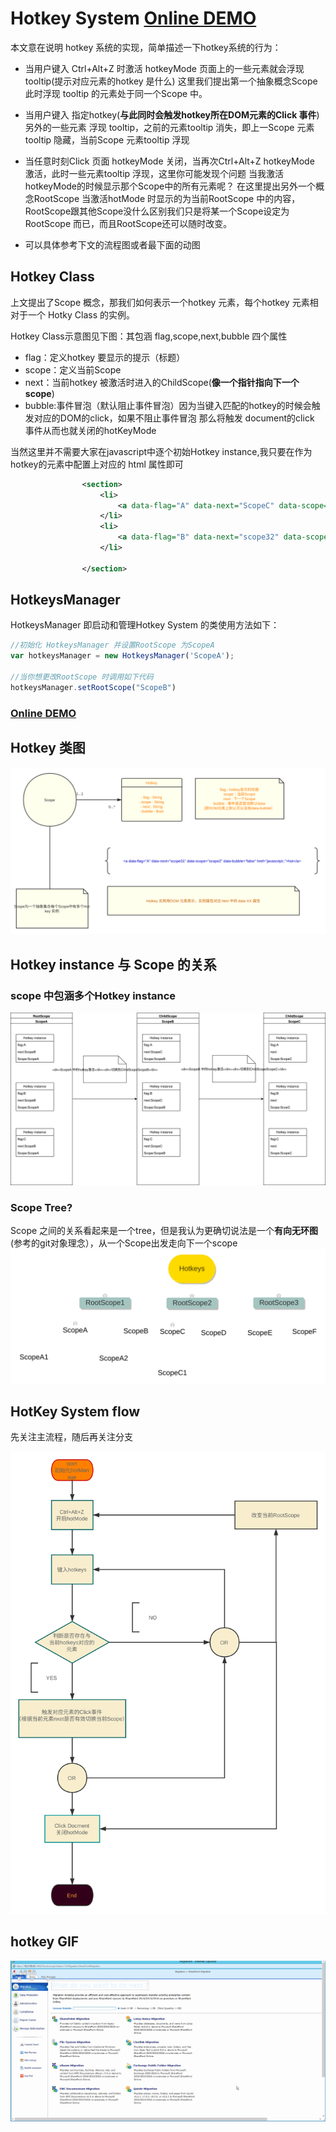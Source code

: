 # Hotkey System [Online DEMO](https://advence-liz.github.io/CSS-DOM/sources/DOM/hotkey/)

本文意在说明 hotkey 系统的实现，简单描述一下hotkey系统的行为：

- 当用户键入 Ctrl+Alt+Z 时激活 hotkeyMode 页面上的一些元素就会浮现 tooltip(提示对应元素的hotkey 是什么) 这里我们提出第一个抽象概念Scope 此时浮现 tooltip 的元素处于同一个Scope 中。
- 当用户键入 指定hotkey(**与此同时会触发hotkey所在DOM元素的Click 事件**) 另外的一些元素 浮现 tooltip，之前的元素tooltip 消失，即上一Scope 元素 tooltip 隐藏，当前Scope 元素tooltip 浮现

- 当任意时刻Click 页面 hotkeyMode 关闭，当再次Ctrl+Alt+Z hotkeyMode 激活，此时一些元素tooltip 浮现，这里你可能发现个问题 当我激活hotkeyMode的时候显示那个Scope中的所有元素呢？
在这里提出另外一个概念RootScope 当激活hotMode 时显示的为当前RootScope 中的内容，RootScope跟其他Scope没什么区别我们只是将某一个Scope设定为RootScope 而已，而且RootScope还可以随时改变。
- 可以具体参考下文的流程图或者最下面的动图
## Hotkey Class
上文提出了Scope 概念，那我们如何表示一个hotkey 元素，每个hotkey 元素相对于一个 Hotky Class 的实例。

Hotkey Class示意图见下图：其包涵 flag,scope,next,bubble 四个属性

- flag：定义hotkey 要显示的提示（标题）
- scope：定义当前Scope
- next：当前hotkey 被激活时进入的ChildScope(**像一个指针指向下一个scope**)
- bubble:事件冒泡（默认阻止事件冒泡）因为当键入匹配的hotkey的时候会触发对应的DOM的click，如果不阻止事件冒泡 那么将触发 document的click 事件从而也就关闭的hotKeyMode

当然这里并不需要大家在javascript中逐个初始Hotkey instance,我只要在作为hotkey的元素中配置上对应的 html 属性即可
```xml
                <section>
                    <li>
                        <a data-flag="A" data-next="ScopeC" data-scope="ScopeB"  href="javascript:;">hot</a>
                    </li>
                    <li>
                        <a data-flag="B" data-next="scope32" data-scope="ScopeB" data-bubble="true" href="javascript:;">not stopBubble</a>
                    </li>

                </section>
```
## HotkeysManager  
HotkeysManager 即启动和管理Hotkey System 的类使用方法如下：

```javascript
//初始化 HotkeysManager 并设置RootScope 为ScopeA
var hotkeysManager = new HotkeysManager('ScopeA');

//当你想更改RootScope 时调用如下代码
hotkeysManager.setRootScope("ScopeB")

```
### [Online DEMO](https://advence-liz.github.io/CSS-DOM/sources/DOM/hotkey/)

## Hotkey 类图
![Hotkey_class.svg](pic/hotkeyclass.svg)

## Hotkey instance 与 Scope 的关系
### scope 中包涵多个Hotkey instance
![](pic/scope.svg)
### Scope Tree?
Scope 之间的关系看起来是一个tree，但是我认为更确切说法是一个**有向无环图**(参考的git对象理念），从一个Scope出发走向下一个scope
![](pic/hotkeyscopetree.svg)
## HotKey System flow 
先关注主流程，随后再关注分支

![](pic/hotkeys.svg)
## hotkey GIF
![hotkey.gif](pic/hotkey.gif)
